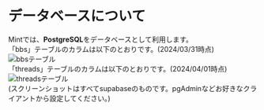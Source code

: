 # データベースについて
Mintでは、**PostgreSQL**をデータベースとして利用します。  
「bbs」テーブルのカラムは以下のとおりです。(2024/03/31時点)  
![bbsテーブル](https://i.imgur.com/vYgpffz.png)  
「threads」テーブルのカラムは以下のとおりです。(2024/04/01時点)  
![threadsテーブル](https://i.imgur.com/ZDssK2i.png)  
(スクリーンショットはすべてsupabaseのものです。pgAdminなどお好きなクライアントから設定してください。)
